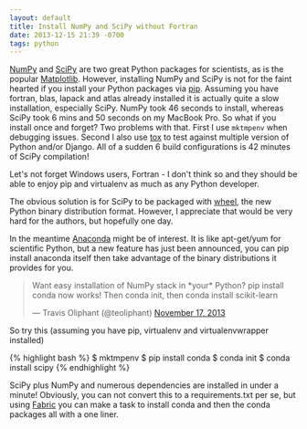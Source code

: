 ```yaml
---
layout: default
title: Install NumPy and SciPy without Fortran
date: 2013-12-15 21:39 -0700
tags: python
---
```


[NumPy](http://www.numpy.org/) and [SciPy](http://www.scipy.org/) are
two great Python packages for scientists, as is the popular
[Matplotlib](http://matplotlib.org/). However, installing NumPy and
SciPy is not for the faint hearted if you install your Python packages
via [pip](http://www.pip-installer.org/). Assuming you have fortran,
blas, lapack and atlas already installed it is actually quite a slow
installation, especially SciPy. NumPy took 46 seconds to install,
whereas SciPy took 6 mins and 50 seconds on my MacBook Pro. So what if
you install once and forget? Two problems with that. First I use 
``mktmpenv`` when debugging issues. Second I also use
[tox](http://tox.readthedocs.org/) to test against multiple version of
Python and/or Django. All of a sudden 6 build configurations is 42
minutes of SciPy compilation!  
  
Let's not forget Windows users, Fortran - I don't think so and they
should be able to enjoy pip and virtualenv as much as any Python
developer.  
  
The obvious solution is for SciPy to be packaged with
[wheel](http://wheel.readthedocs.org/), the new Python binary
distribution format. However, I appreciate that would be very hard for
the authors, but hopefully one day.  
  
In the meantime [Anaconda](https://store.continuum.io/cshop/anaconda/)
might be of interest. It is like apt-get/yum for scientific Python, but
a new feature has just been announced, you can pip install anaconda
itself then take advantage of the binary distributions it provides for
you.

<blockquote class="twitter-tweet" data-lang="en"><p lang="en" dir="ltr">Want easy installation of NumPy stack in *your* Python? pip install conda now works! Then conda init, then conda install scikit-learn</p>&mdash; Travis Oliphant (@teoliphant) <a href="https://twitter.com/teoliphant/status/401868707913158656?ref_src=twsrc%5Etfw">November 17, 2013</a></blockquote> <script async src="https://platform.twitter.com/widgets.js" charset="utf-8"></script> 

So try this (assuming you have pip, virtualenv and virtualenvwrapper
installed)  

{% highlight bash %}
$ mktmpenv
$ pip install conda
$ conda init
$ conda install scipy
{% endhighlight %}  
   
SciPy plus NumPy and numerous dependencies are installed in under a
minute! Obviously, you can not convert this to a requirements.txt per
se, but using [Fabric](http://fabfile.org/) you can make a task to
install conda and then the conda packages all with a one liner.